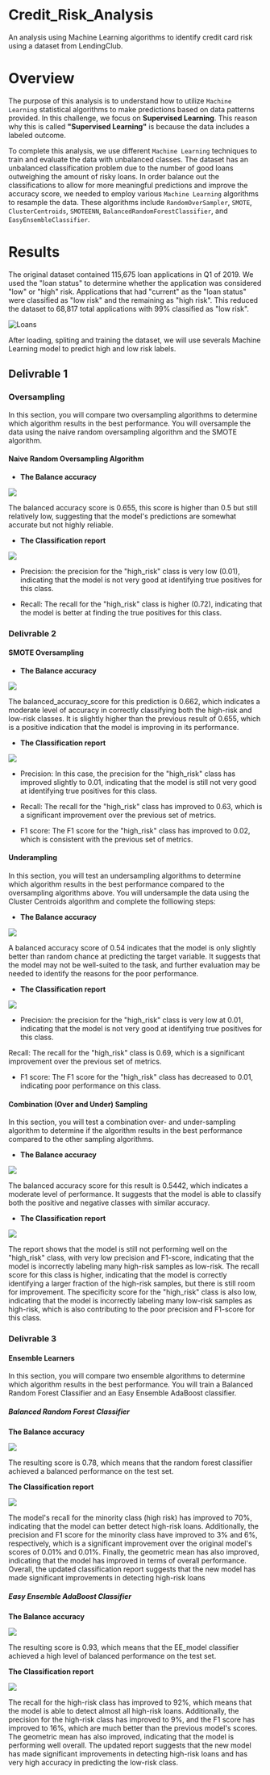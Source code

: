 # Credit_Risk_Analysis
An analysis using Machine Learning algorithms to identify credit card risk using a dataset from LendingClub.

# Overview

The purpose of this analysis is to understand how to utilize `Machine Learning` statistical algorithms to make predictions based on data patterns provided. In this challenge, we focus on **Supervised Learning**. This reason why this is called **"Supervised Learning"** is because the data includes a labeled outcome. 

To complete this analysis, we use different `Machine Learning` techniques to train and evaluate the data with unbalanced classes. The dataset has an unbalanced classification problem due to the number of good loans outweighing the amount of risky loans. In order balance out the classifications to allow for more meaningful predictions and improve the accuracy score, we needed to employ various `Machine Learning` algorithms to resample the data. These algorithms include `RandomOverSampler`, `SMOTE`, `ClusterCentroids`, `SMOTEENN`, `BalancedRandomForestClassifier`, and `EasyEnsembleClassifier`.

# Results

The original dataset contained 115,675 loan applications in Q1 of 2019. We used the "loan status" to determine whether the application was considered "low" or "high" risk. Applications that had "current" as the "loan status" were classified as "low risk" and the remaining as "high risk". This reduced the dataset to 68,817 total applications with 99% classified as "low risk".

![Loans](https://github.com/Hanzian/Credit_Risk_Analysis/blob/main/Images/Loans%20Statuts.png)

After loading, spliting and training the dataset, we will use severals Machine Learning model to predict high and low risk labels.

## Delivrable 1

### Oversampling

In this section, you will compare two oversampling algorithms to determine which algorithm results in the best performance. You will oversample the data using the naive random oversampling algorithm and the SMOTE algorithm.

#### Naive Random Oversampling Algorithm

- **The Balance accuracy**

![](https://github.com/Hanzian/Credit_Risk_Analysis/blob/main/Images/Naive%20Accuracy.png)

The balanced accuracy score is 0.655, this score is higher than 0.5 but still relatively low, suggesting that the model's predictions are somewhat accurate but not highly reliable.

- **The Classification report**

![](https://github.com/Hanzian/Credit_Risk_Analysis/blob/main/Images/Naive%20Classification.png)

- Precision: the precision for the "high_risk" class is very low (0.01), indicating that the model is not very good at identifying true positives for this class.

- Recall: The recall for the "high_risk" class is higher (0.72), indicating that the model is better at finding the true positives for this class.

### Delivrable 2

#### SMOTE Oversampling

- **The Balance accuracy**

![](https://github.com/Hanzian/Credit_Risk_Analysis/blob/main/Images/SMOTE%20Accuracy.png)

The balanced_accuracy_score for this prediction is 0.662, which indicates a moderate level of accuracy in correctly classifying both the high-risk and low-risk classes. It is slightly higher than the previous result of 0.655, which is a positive indication that the model is improving in its performance.

- **The Classification report**

![](https://github.com/Hanzian/Credit_Risk_Analysis/blob/main/Images/SMOTE%20Classification.png)

- Precision: In this case, the precision for the "high_risk" class has improved slightly to 0.01, indicating that the model is still not very good at identifying true positives for this class.

- Recall: The recall for the "high_risk" class has improved to 0.63, which is a significant improvement over the previous set of metrics.

- F1 score: The F1 score for the "high_risk" class has improved to 0.02, which is consistent with the previous set of metrics.

#### Underampling

In this section, you will test an undersampling algorithms to determine which algorithm results in the best performance compared to the oversampling algorithms above. You will undersample the data using the Cluster Centroids algorithm and complete the folliowing steps:

- **The Balance accuracy**

![](https://github.com/Hanzian/Credit_Risk_Analysis/blob/main/Images/Undersampling%20Accuracy.png)

A balanced accuracy score of 0.54 indicates that the model is only slightly better than random chance at predicting the target variable. It suggests that the model may not be well-suited to the task, and further evaluation may be needed to identify the reasons for the poor performance.

- **The Classification report**

![](https://github.com/Hanzian/Credit_Risk_Analysis/blob/main/Images/Undersampling%20Classification.png)

- Precision:  the precision for the "high_risk" class is very low at 0.01, indicating that the model is not very good at identifying true positives for this class.

Recall: The recall for the "high_risk" class is 0.69, which is a significant improvement over the previous set of metrics.

- F1 score: The F1 score for the "high_risk" class has decreased to 0.01, indicating poor performance on this class.

#### Combination (Over and Under) Sampling

In this section, you will test a combination over- and under-sampling algorithm to determine if the algorithm results in the best performance compared to the other sampling algorithms.

- **The Balance accuracy**

![](https://github.com/Hanzian/Credit_Risk_Analysis/blob/main/Images/Combination%20Accuracy.png)

The balanced accuracy score for this result is 0.5442, which indicates a moderate level of performance. It suggests that the model is able to classify both the positive and negative classes with similar accuracy.

- **The Classification report**

![](https://github.com/Hanzian/Credit_Risk_Analysis/blob/main/Images/Combination%20Classification.png)

The report shows that the model is still not performing well on the "high_risk" class, with very low precision and F1-score, indicating that the model is incorrectly labeling many high-risk samples as low-risk. The recall score for this class is higher, indicating that the model is correctly identifying a larger fraction of the high-risk samples, but there is still room for improvement. The specificity score for the "high_risk" class is also low, indicating that the model is incorrectly labeling many low-risk samples as high-risk, which is also contributing to the poor precision and F1-score for this class.

### Delivrable 3

#### Ensemble Learners

In this section, you will compare two ensemble algorithms to determine which algorithm results in the best performance. You will train a Balanced Random Forest Classifier and an Easy Ensemble AdaBoost classifier.

##### Balanced Random Forest Classifier

**The Balance accuracy**

![](https://github.com/Hanzian/Credit_Risk_Analysis/blob/main/Images/Balanced%20Random%20Accuracy.png)

The resulting score is 0.78, which means that the random forest classifier achieved a balanced performance on the test set.

**The Classification report**

![](https://github.com/Hanzian/Credit_Risk_Analysis/blob/main/Images/Balanced%20Classification.png)

The model's recall for the minority class (high risk) has improved to 70%, indicating that the model can better detect high-risk loans. Additionally, the precision and F1 score for the minority class have improved to 3% and 6%, respectively, which is a significant improvement over the original model's scores of 0.01% and 0.01%. Finally, the geometric mean has also improved, indicating that the model has improved in terms of overall performance. Overall, the updated classification report suggests that the new model has made significant improvements in detecting high-risk loans

##### Easy Ensemble AdaBoost Classifier

**The Balance accuracy**

![](https://github.com/Hanzian/Credit_Risk_Analysis/blob/main/Images/Easy%20Accuracy.png)

The resulting score is 0.93, which means that the EE_model classifier achieved a high level of balanced performance on the test set. 

**The Classification report**

![](https://github.com/Hanzian/Credit_Risk_Analysis/blob/main/Images/Easy%20Classification.png)

The recall for the high-risk class has improved to 92%, which means that the model is able to detect almost all high-risk loans. Additionally, the precision for the high-risk class has improved to 9%, and the F1 score has improved to 16%, which are much better than the previous model's scores. The geometric mean has also improved, indicating that the model is performing well overall. The updated report suggests that the new model has made significant improvements in detecting high-risk loans and has very high accuracy in predicting the low-risk class.


